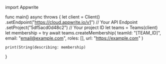 import Appwrite

func main() async throws {
    let client = Client()
      .setEndpoint("https://cloud.appwrite.io/v1") // Your API Endpoint
      .setProject("5df5acd0d48c2") // Your project ID
    let teams = Teams(client)
    let membership = try await teams.createMembership(
        teamId: "[TEAM_ID]",
        email: "email@example.com",
        roles: [],
        url: "https://example.com"
    )

    print(String(describing: membership)
}
